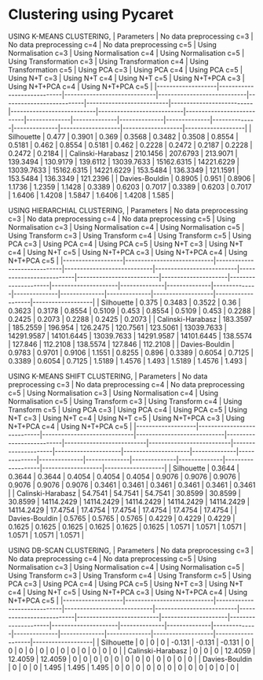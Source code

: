 # Clustering using Pycaret

USING K-MEANS CLUSTERING,
| Parameters         | No data preprocessing c=3 | No data preprocessing c=4 | No data preprocessing c=5 | Using Normalisation c=3 | Using Normalisation c=4 | Using Normalisation c=5 | Using Transformation c=3 | Using Transformation c=4 | Using Transformation c=5 | Using PCA c=3 | Using PCA c=4 | Using PCA c=5 | Using N+T c=3 | Using N+T c=4 | Using N+T c=5 | Using N+T+PCA c=3 | Using N+T+PCA c=4 | Using N+T+PCA c=5 |
|-------------------|----------------------------|-----------------------------|----------------------------|--------------------------|--------------------------|--------------------------|---------------------------|---------------------------|---------------------------|--------------|--------------|--------------|--------------|--------------|--------------|-------------------|-------------------|-------------------|
| Silhouette        | 0.477                      | 0.3901                      | 0.369                      | 0.3568                   | 0.3482                   | 0.3508                   | 0.8554                    | 0.5181                    | 0.462                     | 0.8554       | 0.5181       | 0.462        | 0.2228       | 0.2472       | 0.2187       | 0.2228            | 0.2472            | 0.2184            |
| Calinski-Harabasz | 210.1456                   | 207.6793                    | 213.9071                   | 139.3494                 | 130.9179                 | 139.6112                 | 13039.7633                | 15162.6315                | 14221.6229                 | 13039.7633   | 15162.6315   | 14221.6229   | 153.5484     | 136.3349     | 121.1591     | 153.5484          | 136.3349          | 121.2396          |
| Davies-Bouldin    | 0.8905                     | 0.951                       | 0.8906                     | 1.1736                   | 1.2359                   | 1.1428                   | 0.3389                    | 0.6203                    | 0.7017                     | 0.3389       | 0.6203       | 0.7017       | 1.6406       | 1.4208       | 1.5847       | 1.6406            | 1.4208            | 1.585             |


USING HIERARCHIAL CLUSTERING,
| Parameters         | No data preprocessing c=3 | No data preprocessing c=4 | No data preprocessing c=5 | Using Normalisation c=3 | Using Normalisation c=4 | Using Normalisation c=5 | Using Transform c=3 | Using Transform c=4 | Using Transform c=5 | Using PCA c=3 | Using PCA c=4 | Using PCA c=5 | Using N+T c=3 | Using N+T c=4 | Using N+T c=5 | Using N+T+PCA c=3 | Using N+T+PCA c=4 | Using N+T+PCA c=5 |
|-------------------|----------------------------|-----------------------------|----------------------------|--------------------------|--------------------------|--------------------------|---------------------|---------------------|---------------------|--------------|--------------|--------------|--------------|--------------|--------------|-------------------|-------------------|-------------------|
| Silhouette        | 0.375                      | 0.3483                      | 0.3522                     | 0.36                     | 0.3623                   | 0.3178                   | 0.8554              | 0.5109              | 0.453               | 0.8554       | 0.5109       | 0.453        | 0.2288       | 0.2425       | 0.2073       | 0.2288            | 0.2425            | 0.2073            |
| Calinski-Harabasz | 183.3597                   | 185.2559                    | 196.954                    | 126.2475                 | 120.7561                 | 123.5061                 | 13039.7633          | 14291.9587          | 14101.6445          | 13039.7633   | 14291.9587   | 14101.6445   | 138.5574     | 127.846      | 112.2108     | 138.5574          | 127.846           | 112.2108          |
| Davies-Bouldin    | 0.9783                     | 0.9701                      | 0.9106                     | 1.1551                   | 0.8255                   | 0.896                    | 0.3389              | 0.6054              | 0.7125              | 0.3389       | 0.6054       | 0.7125       | 1.5189       | 1.4576       | 1.493        | 1.5189            | 1.4576            | 1.493             |

USING K-MEANS SHIFT CLUSTERING,
| Parameters         | No data preprocessing c=3 | No data preprocessing c=4 | No data preprocessing c=5 | Using Normalisation c=3 | Using Normalisation c=4 | Using Normalisation c=5 | Using Transform c=3 | Using Transform c=4 | Using Transform c=5 | Using PCA c=3 | Using PCA c=4 | Using PCA c=5 | Using N+T c=3 | Using N+T c=4 | Using N+T c=5 | Using N+T+PCA c=3 | Using N+T+PCA c=4 | Using N+T+PCA c=5 |
|-------------------|----------------------------|-----------------------------|----------------------------|--------------------------|--------------------------|--------------------------|---------------------|---------------------|---------------------|--------------|--------------|--------------|--------------|--------------|--------------|-------------------|-------------------|-------------------|
| Silhouette        | 0.3644                     | 0.3644                      | 0.3644                     | 0.4054                   | 0.4054                   | 0.4054                   | 0.9076              | 0.9076              | 0.9076              | 0.9076       | 0.9076       | 0.9076       | 0.3461       | 0.3461       | 0.3461       | 0.3461            | 0.3461            | 0.3461            |
| Calinski-Harabasz | 54.7541                    | 54.7541                     | 54.7541                    | 30.8599                  | 30.8599                  | 30.8599                  | 14114.2429          | 14114.2429          | 14114.2429          | 14114.2429   | 14114.2429   | 14114.2429   | 17.4754      | 17.4754      | 17.4754      | 17.4754           | 17.4754           | 17.4754           |
| Davies-Bouldin    | 0.5765                     | 0.5765                      | 0.5765                     | 0.4229                   | 0.4229                   | 0.4229                   | 0.1625              | 0.1625              | 0.1625              | 0.1625       | 0.1625       | 0.1625       | 1.0571       | 1.0571       | 1.0571       | 1.0571            | 1.0571            | 1.0571            |

USING DB-SCAN CLUSTERING,
| Parameters         | No data preprocessing c=3 | No data preprocessing c=4 | No data preprocessing c=5 | Using Normalisation c=3 | Using Normalisation c=4 | Using Normalisation c=5 | Using Transform c=3 | Using Transform c=4 | Using Transform c=5 | Using PCA c=3 | Using PCA c=4 | Using PCA c=5 | Using N+T c=3 | Using N+T c=4 | Using N+T c=5 | Using N+T+PCA c=3 | Using N+T+PCA c=4 | Using N+T+PCA c=5 |
|-------------------|----------------------------|-----------------------------|----------------------------|--------------------------|--------------------------|--------------------------|---------------------|---------------------|---------------------|--------------|--------------|--------------|--------------|--------------|--------------|-------------------|-------------------|-------------------|
| Silhouette        | 0                          | 0                           | 0                          | -0.131                   | -0.131                   | -0.131                   | 0                   | 0                   | 0                   | 0            | 0            | 0            | 0            | 0            | 0            | 0                 | 0                 | 0                 |
| Calinski-Harabasz | 0                          | 0                           | 0                          | 12.4059                  | 12.4059                  | 12.4059                  | 0                   | 0                   | 0                   | 0            | 0            | 0            | 0            | 0            | 0            | 0                 | 0                 | 0                 |
| Davies-Bouldin    | 0                          | 0                           | 0                          | 1.495                    | 1.495                    | 1.495                    | 0                   | 0                   | 0                   | 0            | 0            | 0            | 0            | 0            | 0            | 0                 | 0                 | 0                 |

